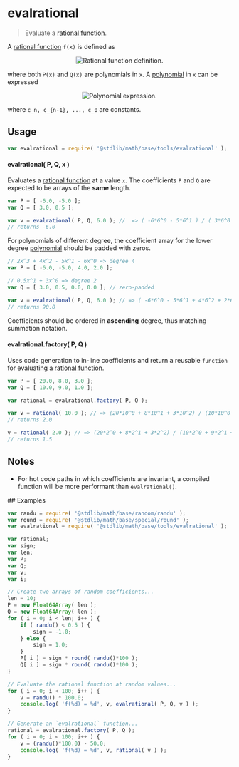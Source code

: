 # evalrational

> Evaluate a [rational function][rational-function].

<section class="intro">

A [rational function][rational-function] `f(x)` is defined as

<!-- <equation class="equation" label="eq:rational_function" align="center" raw="f(x) = \frac{P(x)}{Q(x)}" alt="Rational function definition."> -->

<div class="equation" align="center" data-raw-text="f(x) = \frac{P(x)}{Q(x)}" data-equation="eq:rational_function">
    <img src="" alt="Rational function definition.">
    <br>
</div>

<!-- </equation> -->

where both `P(x)` and `Q(x)` are polynomials in `x`. A [polynomial][polynomial] in `x` can be expressed

<!-- <equation class="equation" label="eq:polynomial" align="center" raw="c_nx^n + c_{n-1}x^{n-1} + \ldots + c_1x^1 + c_0 = \sum_{i=0}^{n} c_ix^i" alt="Polynomial expression."> -->

<div class="equation" align="center" data-raw-text="c_nx^n + c_{n-1}x^{n-1} + \ldots + c_1x^1 + c_0 = \sum_{i=0}^{n} c_ix^i" data-equation="eq:polynomial">
    <img src="" alt="Polynomial expression.">
    <br>
</div>

<!-- </equation> -->

where `c_n, c_{n-1}, ..., c_0` are constants.

</section>

<!-- /.intro -->

<section class="usage">

## Usage

```javascript
var evalrational = require( '@stdlib/math/base/tools/evalrational' );
```

#### evalrational( P, Q, x )

Evaluates a [rational function][rational-function] at a value `x`. The coefficients `P` and `Q` are expected to be arrays of the **same** length.

```javascript
var P = [ -6.0, -5.0 ];
var Q = [ 3.0, 0.5 ];

var v = evalrational( P, Q, 6.0 ); //  => ( -6*6^0 - 5*6^1 ) / ( 3*6^0 + 0.5*6^1 ) = (-6-30)/(3+3)
// returns -6.0
```

For polynomials of different degree, the coefficient array for the lower degree [polynomial][polynomial] should be padded with zeros.

```javascript
// 2x^3 + 4x^2 - 5x^1 - 6x^0 => degree 4
var P = [ -6.0, -5.0, 4.0, 2.0 ];

// 0.5x^1 + 3x^0 => degree 2
var Q = [ 3.0, 0.5, 0.0, 0.0 ]; // zero-padded

var v = evalrational( P, Q, 6.0 ); // => ( -6*6^0 - 5*6^1 + 4*6^2 + 2*6^3 ) / ( 3*6^0 + 0.5*6^1 + 0*6^2 + 0*6^3 ) = (-6-30+144+432)/(3+3)
// returns 90.0
```

Coefficients should be ordered in **ascending** degree, thus matching summation notation.

#### evalrational.factory( P, Q )

Uses code generation to in-line coefficients and return a reusable `function` for evaluating a [rational function][rational-function].

```javascript
var P = [ 20.0, 8.0, 3.0 ];
var Q = [ 10.0, 9.0, 1.0 ];

var rational = evalrational.factory( P, Q );

var v = rational( 10.0 ); // => (20*10^0 + 8*10^1 + 3*10^2) / (10*10^0 + 9*10^1 + 1*10^2) = (20+80+300)/(10+90+100)
// returns 2.0

v = rational( 2.0 ); // => (20*2^0 + 8*2^1 + 3*2^2) / (10*2^0 + 9*2^1 + 1*2^2) = (20+16+12)/(10+18+4)
// returns 1.5
```

</section>

<!-- /.usage -->

<section class="notes">

## Notes

-   For hot code paths in which coefficients are invariant, a compiled function will be more performant than `evalrational()`.

</section>

<!-- /.notes -->

<section class="examples">
## Examples

```javascript
var randu = require( '@stdlib/math/base/random/randu' );
var round = require( '@stdlib/math/base/special/round' );
var evalrational = require( '@stdlib/math/base/tools/evalrational' );

var rational;
var sign;
var len;
var P;
var Q;
var v;
var i;

// Create two arrays of random coefficients...
len = 10;
P = new Float64Array( len );
Q = new Float64Array( len );
for ( i = 0; i < len; i++ ) {
    if ( randu() < 0.5 ) {
        sign = -1.0;
    } else {
        sign = 1.0;
    }
    P[ i ] = sign * round( randu()*100 );
    Q[ i ] = sign * round( randu()*100 );
}

// Evaluate the rational function at random values...
for ( i = 0; i < 100; i++ ) {
    v = randu() * 100.0;
    console.log( 'f(%d) = %d', v, evalrational( P, Q, v ) );
}

// Generate an `evalrational` function...
rational = evalrational.factory( P, Q );
for ( i = 0; i < 100; i++ ) {
    v = (randu()*100.0) - 50.0;
    console.log( 'f(%d) = %d', v, rational( v ) );
}
```

</section>

<!-- /.examples -->

<section class="links">

[polynomial]: https://en.wikipedia.org/wiki/Polynomial

[rational-function]: https://en.wikipedia.org/wiki/Rational_function

</section>

<!-- /.links -->
